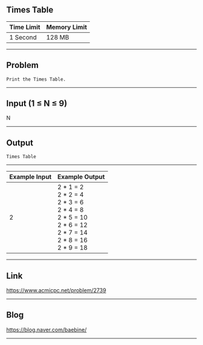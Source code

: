 ## **Times Table**

| Time Limit | Memory Limit |
| --- | --- |
| 1 Second | 128 MB |

___

## Problem
```
Print the Times Table.
```

___

## Input (1 ≤ N ≤ 9)
N

___

## Output
```
Times Table
```

___

| Example Input | Example Output |
| --- | --- |
| 2 | 2 * 1 = 2</br>2 * 2 = 4</br>2 * 3 = 6</br>2 * 4 = 8</br>2 * 5 = 10</br>2 * 6 = 12</br>2 * 7 = 14</br>2 * 8 = 16</br>2 * 9 = 18 |


___

## Link
https://www.acmicpc.net/problem/2739

___

## Blog
https://blog.naver.com/baebine/

___
